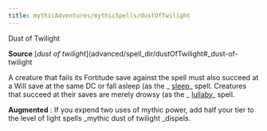 ```yaml
---
title: mythicAdventures/mythicSpells/dustOfTwilight
---
```

Dust of Twilight

**Source** [_dust of twilight_](advanced/spell_dir/dustOfTwilight#_dust-of-twilight

A creature that fails its Fortitude save against the spell must also succeed at a Will save at the same DC or fall asleep (as the _ [sleep](spell_dir/sleep#_sleep)_ spell. Creatures that succeed at their saves are merely drowsy (as the _ [lullaby](spell_dir/lullaby#_lullaby)_ spell.

**Augmented** : If you expend two uses of mythic power, add half your tier to the level of light spells _mythic dust of twilight _dispels.

